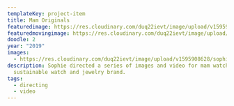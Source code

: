 ```yaml
---
templateKey: project-item
title: Mam Originals
featuredimage: https://res.cloudinary.com/duq22ievt/image/upload/v1595908629/sophiestudio/t6drn6jhzxs4lvjl3kps.png
featuredmovingimage: https://res.cloudinary.com/duq22ievt/image/upload/v1595908629/sophiestudio/t6drn6jhzxs4lvjl3kps.png
doodle: 2
year: "2019"
images:
  - https://res.cloudinary.com/duq22ievt/image/upload/v1595908628/sophiestudio/danrx6jhhfeuzd9081sa.png
description: Sophie directed a series of images and video for mam watches - a
  sustainable watch and jewelry brand.
tags:
  - directing
  - video
---
```

